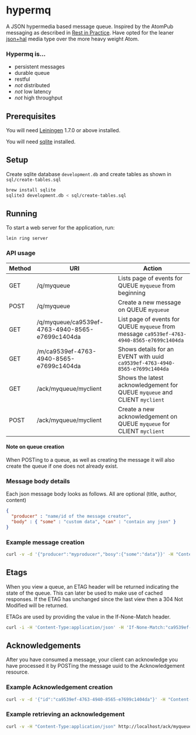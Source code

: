 # hypermq

A JSON hypermedia based message queue. Inspired by the AtomPub messaging as described in [Rest in Practice][1]. Have opted for the leaner [json+hal][2] media type over the more heavy weight Atom.

[1]: http://restinpractice.com/book/
[2]: http://stateless.co/hal_specification.html 

### Hypermq is...

* persistent messages 
* durable queue
* restful
* *not* distributed
* *not* low latency
* *not* high throughput

## Prerequisites

You will need [Leiningen][3] 1.7.0 or above installed.

[3]: https://github.com/technomancy/leiningen

You will need [sqlite][4] installed.

[4]: https://sqlite.org

## Setup

Create sqlite database `development.db` and create tables as shown in `sql/create-tables.sql`

```bash
brew install sqlite
sqlite3 development.db < sql/create-tables.sql
```

## Running

To start a web server for the application, run:

    lein ring server

### API usage

Method | URI | Action
--- | --- | ---
GET | /q/myqueue | Lists page of events for QUEUE `myqueue` from beginning
POST | /q/myqueue | Create a new message on QUEUE `myqueue`
GET | /q/myqueue/ca9539ef-4763-4940-8565-e7699c1404da | List page of events for QUEUE `myqueue` from message `ca9539ef-4763-4940-8565-e7699c1404da`
GET | /m/ca9539ef-4763-4940-8565-e7699c1404da | Shows details for an EVENT with uuid `ca9539ef-4763-4940-8565-e7699c1404da`
GET | /ack/myqueue/myclient | Shows the latest acknowledgement for QUEUE `myqueue` and CLIENT `myclient`
POST | /ack/myqueue/myclient | Create a new acknowledgement on QUEUE `myqueue` for CLIENT `myclient`

#### Note on queue creation

When POSTing to a queue, as well as creating the message it will also create the queue if one does not already exist.

### Message body details

Each json message body looks as follows. All are optional (title, author, content)

```json
{
  "producer" : "name/id of the message creator",
  "body" : { "some" : "custom data", "can" : "contain any json" }
}
```

### Example message creation

```bash
curl -v -d '{"producer":"myproducer","bosy":{"some":"data"}}' -H "Content-Type:application/json" http://localhost/q/myqueue
```

## Etags

When you view a queue, an ETAG header will be returned indicating the state of the queue.  This can later be used to make use of cached responses. If the ETAG has unchanged since the last view then a 304 Not Modified will be returned.

ETAGs are used by providing the value in the If-None-Match header.

```bash
curl -i -H 'Content-Type:application/json' -H 'If-None-Match:"ca9539ef-4763-4940-8565-e7699c1404da"' http://localhost/q/data
```

## Acknowledgements

After you have consumed a message, your client can acknowledge you have processed it by POSTing the message uuid to the Acknowledgement resource.

### Example Acknowledgement creation

```bash
curl -v -d '{"id":"ca9539ef-4763-4940-8565-e7699c1404da"}' -H "Content-Type:application/json" http://localhost/ack/myqueue/myclient
```

### Example retrieving an acknowledgement

```bash
curl -v -H "Content-Type:application/json" http://localhost/ack/myqueue/myclient
```
